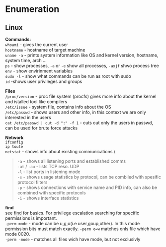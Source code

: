 # Enumeration
## Linux
**Commands:** \
`whoami` - gives the current user \
`hostname` - hostname of target machine \
`uname -a` - prints system information like OS and kernel version, hostname, system time, arch ... \
`ps` - show processes, `-a` or `-e` show all processes, `-axjf` shwo process tree \
`env` - show envirinment variables \
`sudo -l` - show what commands can be run as root with sudo \
`id` -shows user privileges and groups 

**Files** \
`/proc/version` - proc file system (procfs) gives more info about the kernel and istalled tool like compilers \
`/etc/issue` - system file, contains info about the OS \
`/etc/passwd` - shows users and other info, in this context we are only interested in the users \
`cat /etc/passwd | cut -d ":" -f 1` - cuts out only the users in passwd, can be used for brute force attacks

**Network** \
`ifconfig` \
`ip toute` \
`netstat` - shows info about existing communications \
>`-a` - shows all listening ports and established comms \
>`-at` / `-au` - lists TCP reso. UDP \
>`-l` - list ports in listening mode \
>`-s` - shows usage statistics by protocol, can be combiled with spesific protocol filters \
>`-p` - shows connections with service name and PID info, can also be combined with specific protocols \
>`-i` - shows interface statistics

**find** \
see [find](https://github.com/leeky-mem/linux-notes/blob/main/commands.md) for basics. For privilege escalation searching for specific permissions is important. \
`-perm mode` - mode can be u,g,o(i.e user,goup,other). In this mode permission bits must match exactly. `-perm o=w` matches onls file which have mode 0020. \
`-perm -mode` - matches all files wich have mode, but not exclusivly
